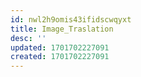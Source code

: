 ```yaml
---
id: nwl2h9omis43ifidscwqyxt
title: Image_Traslation
desc: ''
updated: 1701702227091
created: 1701702227091
---
```

